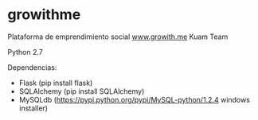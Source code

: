 growithme
=========

Plataforma de emprendimiento social
www.growith.me
Kuam Team

Python 2.7

Dependencias:
  - Flask (pip install flask)
  - SQLAlchemy (pip install SQLAlchemy)
  - MySQLdb (https://pypi.python.org/pypi/MySQL-python/1.2.4 windows installer)
